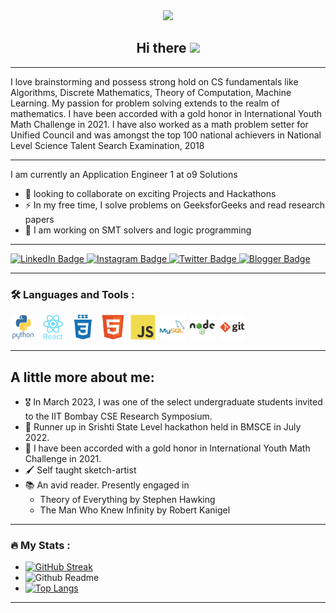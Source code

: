 <div id="header" align="center">
  <img src="https://media.giphy.com/media/M9gbBd9nbDrOTu1Mqx/giphy.gif" width="100"/>
</div>

<h2 align="center">Hi there  <img src="https://media.giphy.com/media/hvRJCLFzcasrR4ia7z/giphy.gif" width="30px"/></h1>
</h2>

---
I love brainstorming and possess strong hold on CS fundamentals like Algorithms, Discrete Mathematics, Theory of Computation, Machine Learning. 
My passion for problem solving extends to the realm of mathematics. I have been accorded with a gold honor in International Youth Math Challenge in 2021. I have also worked as a math problem setter for Unified Council and was amongst the top 100 national achievers in National Level Science Talent Search Examination, 2018

--- 
I am currently an Application Engineer 1 at o9 Solutions
- 👯 looking to collaborate on exciting Projects and Hackathons
- :zap: In my free time, I solve problems on GeeksforGeeks and read research papers
- :toolbox: I am working on SMT solvers and logic programming
  
---
<div id="badges">
  <a href="https://www.linkedin.com/in/krishnakant23">
    <img src="https://img.shields.io/badge/LinkedIn-blue?style=for-the-badge&logo=linkedin&logoColor=white" alt="LinkedIn Badge"/>
  </a>
  <a href="https://www.instagram.com/kkg_sketches/">
    <img src="https://img.shields.io/badge/Instagram-red?style=for-the-badge&logo=instagram&logoColor=white" alt="Instagram Badge"/>
  </a>
  <a href="https://twitter.com/krishna_kant23">
    <img src="https://img.shields.io/badge/Twitter-blue?style=for-the-badge&logo=twitter&logoColor=white" alt="Twitter Badge"/>
  </a>
  <a href="https://questformathin23.blogspot.com/">
    <img src="https://img.shields.io/badge/Blogger-red?style=for-the-badge&logo=blogger&logoColor=white" alt="Blogger Badge"/>
  </a>
</div>

---

### :hammer_and_wrench: Languages and Tools :
<div>
  <img src="https://github.com/devicons/devicon/blob/master/icons/python/python-original-wordmark.svg" title="Python" alt="Python" width="40" height="40"/>&nbsp;
  <img src="https://github.com/devicons/devicon/blob/master/icons/react/react-original-wordmark.svg" title="React" alt="React" width="40" height="40"/>&nbsp;
  <img src="https://github.com/devicons/devicon/blob/master/icons/css3/css3-plain-wordmark.svg"  title="CSS3" alt="CSS" width="40" height="40"/>&nbsp;
  <img src="https://github.com/devicons/devicon/blob/master/icons/html5/html5-original.svg" title="HTML5" alt="HTML" width="40" height="40"/>&nbsp;
  <img src="https://github.com/devicons/devicon/blob/master/icons/javascript/javascript-original.svg" title="JavaScript" alt="JavaScript" width="40" height="40"/>&nbsp;
  <img src="https://github.com/devicons/devicon/blob/master/icons/mysql/mysql-original-wordmark.svg" title="MySQL"  alt="MySQL" width="40" height="40"/>&nbsp;
  <img src="https://github.com/devicons/devicon/blob/master/icons/nodejs/nodejs-original-wordmark.svg" title="NodeJS" alt="NodeJS" width="40" height="40"/>&nbsp;
  <img src="https://github.com/devicons/devicon/blob/master/icons/git/git-original-wordmark.svg" title="Git" **alt="Git" width="40" height="40"/>
</div>

---
## A little more about me:
- :medal_military: In March 2023, I was one of the select undergraduate students invited to the IIT Bombay CSE Research Symposium.
- :2nd_place_medal: Runner up in Srishti State Level hackathon held in BMSCE in July 2022.
- :1st_place_medal: I have been accorded with a gold honor in International Youth Math Challenge in 2021. 
- :paintbrush: Self taught sketch-artist
- :books: An avid reader.
  Presently engaged in
  - Theory of Everything by Stephen Hawking
  - The Man Who Knew Infinity by Robert Kanigel
---

### :fire: My Stats :
- [![GitHub Streak](http://github-readme-streak-stats.herokuapp.com?user=kkg2001&theme=dark&background=000000)](https://git.io/streak-stats)
- ![Github Readme](https://github-readme-stats.vercel.app/api?username=kkg2001&show_icons=true&theme=dark&layout=compact)
- [![Top Langs](https://github-readme-stats.vercel.app/api/top-langs/?username=kkg2001&layout=compact&theme=vision-friendly-dark)](https://github.com/anuraghazra/github-readme-stats)
---
<p align="center">
<img align="center" src="https://komarev.com/ghpvc/?username=kkg2001&style=flat-square&color=blue" alt=""/></p>



